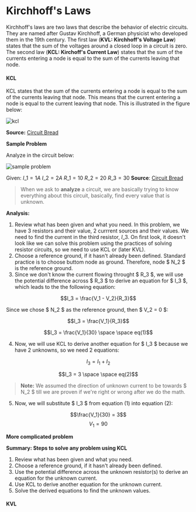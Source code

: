 # Kirchhoff's Laws

Kirchhoff's laws are two laws that describe the behavior of electric circuits. They are named after Gustav Kirchhoff, a German physicist who developed them in the 19th century. The first law (**KVL: Kirchhoff's Voltage Law**) states that the sum of the voltages around a closed loop in a circuit is zero. The second law (**KCL: Kirchoff's Current Law**) states that the sum of the currents entering a node is equal to the sum of the currents leaving that node.

#### KCL

KCL states that the sum of the currents entering a node is equal to the sum of the currents leaving that node. This means that the current entering a node is equal to the current leaving that node. This is illustrated in the figure below:

![kcl](https://dwma4bz18k1bd.cloudfront.net/tutorials/Kirchhoff%E2%80%99s-Current-Law.jpg)

**Source:** [Circuit Bread](https://www.circuitbread.com/tutorials/how-to-solve-complicated-circuits-with-kirchhoffs-current-law-kcl)

**Sample Problem**

Analyze in the circuit below:

![sample problem](https://dwma4bz18k1bd.cloudfront.net/tutorials/Kirchhoff%E2%80%99s-Current-Law-Tutorial-Problem-1-Circuit-A.jpg)

Given: $I\_1 = 1A$ $I\_2 = 2A$ $R\_1 = 10$ $R\_2 = 20$ $R\_3 = 30$ **Source**: [Circuit Bread](https://www.circuitbread.com/tutorials/how-to-solve-complicated-circuits-with-kirchhoffs-current-law-kcl)

> When we ask to **analyze** a circuit, we are basically trying to know everything about this circuit, basically, find every value that is unknown.

**Analysis:**

1. Review what has been given and what you need. In this problem, we have 3 resistors and their value, 2 currrent sources and their values. We need to find the current in the third resistor, $I\_3$. On first look, it doesn't look like we can solve this problem using the practices of solving resistor circuits, so we need to use KCL or (later KVL).
2. Choose a reference ground, if it hasn't already been defined. Standard practice is to choose buttom node as ground. Therefore, node $ N\_2 $ is the reference ground.
3. Since we don't know the current flowing throught $ R\_3 $, we will use the potential difference across $ R\_3 $ to derive an equation for $ I\_3 $, which leads to the the following equation:

$$I_3 = \frac{V_1 - V_2}{R_3}$$

Since we chose $ N\_2 $ as the reference ground, then $ V\_2 = 0 $:

$$I_3 = \frac{V_1}{R_3}$$

$$I_3 = \frac{V_1}{30} \space \space eq(1)$$

4. Now, we will use KCL to derive another equation for $ I\_3 $ because we have 2 unknowns, so we need 2 equations:

$$I_3 = I_1 + I_2$$

$$I_3 = 3 \space \space eq(2)$$

> **Note:** We assumed the direction of unknown current to be towards $ N\_2 $ till we are proven if we're right or wrong after we do the math.

5. Now, we will substitute $ I\_3 $ from equation (1) into equation (2):

$$\frac{V_1}{30} = 3$$ $$V_1 = 90$$

**More complicated problem**

**Summary: Steps to solve any problem using KCL**

1. Review what has been given and what you need.
2. Choose a reference ground, if it hasn't already been defined.
3. Use the potential difference across the unknown resistor(s) to derive an equation for the unknown current.
4. Use KCL to derive another equation for the unknown current.
5. Solve the derived equations to find the unknown values.

#### KVL
